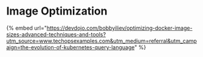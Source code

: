 # Image Optimization

{% embed url="https://devdojo.com/bobbyiliev/optimizing-docker-image-sizes-advanced-techniques-and-tools?utm_source=www.techopsexamples.com&utm_medium=referral&utm_campaign=the-evolution-of-kubernetes-query-language" %}
